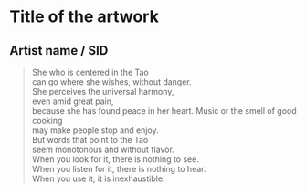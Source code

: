 # Title of the artwork
## Artist name / SID

> She who is centered in the Tao  
> can go where she wishes, without danger.  
> She perceives the universal harmony,  
> even amid great pain,  
> because she has found peace in her heart. Music or the smell of good cooking  
> may make people stop and enjoy.  
> But words that point to the Tao  
> seem monotonous and without flavor.  
> When you look for it, there is nothing to see.  
> When you listen for it, there is nothing to hear.  
> When you use it, it is inexhaustible. 
